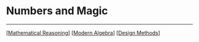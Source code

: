 # Numbers and Magic

---

[[Mathematical Reasoning]]
[[Modern Algebra]]
[[Design Methods]]

[//begin]: # "Autogenerated link references for markdown compatibility"
[Mathematical Reasoning]: <Mathematical Reasoning.md> "Thinking Numbers. Proving Statements"
[Modern Algebra]: <Modern Algebra.md> "Groups and Rings"
[Design Methods]: <../INFO/Design Methods.md> "Designing Again"
[//end]: # "Autogenerated link references"